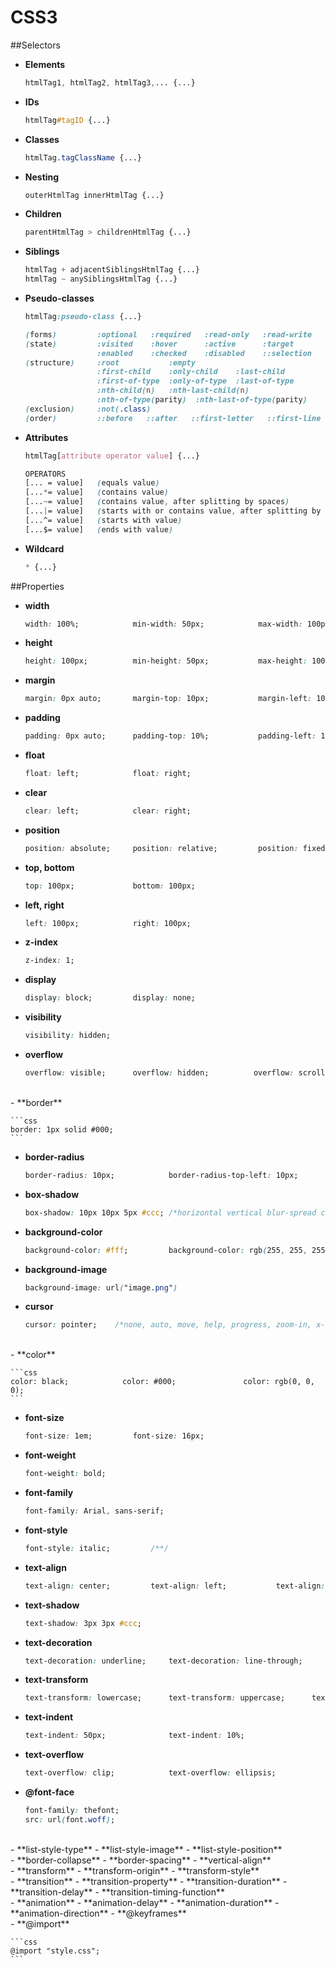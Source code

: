 # CSS3

##Selectors
- **Elements**  

    ```css
    htmlTag1, htmlTag2, htmlTag3,... {...}
    ```
    
- **IDs**  

  ```css
  htmlTag#tagID {...}
  ```
  
- **Classes**  

  ```css
  htmlTag.tagClassName {...}
  ```
  
- **Nesting**  

  ```css
  outerHtmlTag innerHtmlTag {...}
  ```
  
- **Children**  

  ```css
  parentHtmlTag > childrenHtmlTag {...}
  ```
  
- **Siblings**  

  ```css
  htmlTag + adjacentSiblingsHtmlTag {...}
  htmlTag ~ anySiblingsHtmlTag {...}
  ```

- **Pseudo-classes**  

    ```css
    htmlTag:pseudo-class {...}
    ```  
    ```css
    (forms)         :optional   :required   :read-only   :read-write    :out-of-range
    (state)         :visited    :hover      :active      :target        :focus
                    :enabled    :checked    :disabled    ::selection
    (structure)     :root           :empty  
                    :first-child    :only-child    :last-child  
                    :first-of-type  :only-of-type  :last-of-type 
                    :nth-child(n)   :nth-last-child(n)  
                    :nth-of-type(parity)  :nth-last-of-type(parity) 
    (exclusion)     :not(.class)
    (order)         ::before   ::after   ::first-letter   ::first-line
    ```
- **Attributes**

    ```css
    htmlTag[attribute operator value] {...}
    ```  
    ```css
    OPERATORS
    [... = value]   (equals value)
    [...*= value]   (contains value)
    [...~= value]   (contains value, after splitting by spaces)
    [...|= value]   (starts with or contains value, after splitting by hyphens)
    [...^= value]   (starts with value)
    [...$= value]   (ends with value)
    ```

- **Wildcard**
    ```css
    * {...}
    ```
    
##Properties
- **width**  

    ```css
    width: 100%;            min-width: 50px;            max-width: 100px;
    ```
- **height**  

    ```css
    height: 100px;          min-height: 50px;           max-height: 100px;
    ```

- **margin**  

    ```css
    margin: 0px auto;       margin-top: 10px;           margin-left: 10%;
    ```

- **padding**  

    ```css
    padding: 0px auto;      padding-top: 10%;           padding-left: 10px;
    ```

- **float**  

    ```css
    float: left;            float: right;
    ```

- **clear**  

    ```css
    clear: left;            clear: right;
    ```

- **position**  

    ```css
    position: absolute;     position: relative;         position: fixed;
    ```

- **top, bottom**  

    ```css
    top: 100px;             bottom: 100px;
    ```

- **left, right**   

    ```css
    left: 100px;            right: 100px;
    ```

- **z-index**  

    ```css
    z-index: 1;
    ```

- **display**   

    ```css
    display: block;         display: none;
    ```

- **visibility**  

    ```css
    visibility: hidden;
    ```

- **overflow**  

    ```css
    overflow: visible;      overflow: hidden;          overflow: scroll;
    ```
<br>
- **border**  

    ```css
    border: 1px solid #000;
    ```
    

- **border-radius**  

    ```css
    border-radius: 10px;            border-radius-top-left: 10px;
    ```
    

- **box-shadow**  

    ```css
    box-shadow: 10px 10px 5px #ccc; /*horizontal vertical blur-spread color*/
    ```
    

- **background-color**  

    ```css
    background-color: #fff;         background-color: rgb(255, 255, 255);
    ```
    

- **background-image**    

    ```css
    background-image: url("image.png")
    ```
    

- **cursor**    

    ```css
    cursor: pointer;    /*none, auto, move, help, progress, zoom-in, x-resize, url(),...*/
    ```
    
<br>
- **color**  

    ```css
    color: black;            color: #000;               color: rgb(0, 0, 0); 
    ```
    
- **font-size**  

    ```css
    font-size: 1em;         font-size: 16px;
    ```
    
- **font-weight**  

    ```css
    font-weight: bold;
    ```
    

- **font-family**  

    ```css
    font-family: Arial, sans-serif;
    ```
    
- **font-style**  

    ```css
    font-style: italic;         /**/
    ```
    

- **text-align**  

    ```css
    text-align: center;         text-align: left;           text-align: right;
    ```
    

- **text-shadow**  

    ```css
    text-shadow: 3px 3px #ccc;
    ```
    

- **text-decoration**  

    ```css
    text-decoration: underline;     text-decoration: line-through;      text-decoration: none;
    ```
    

- **text-transform**  

    ```css
    text-transform: lowercase;      text-transform: uppercase;      text-transform: capitalize;
    ```
    

- **text-indent**  

    ```css
    text-indent: 50px;              text-indent: 10%;
    ```
    

- **text-overflow**  

    ```css
    text-overflow: clip;            text-overflow: ellipsis;
    ```
    

- **@font-face**   

    ```css
    font-family: thefont;
    src: url(font.woff);
    ```
    
<br>
- **list-style-type**
- **list-style-image**
- **list-style-position**  
<br>
- **border-collapse**
- **border-spacing**
- **vertical-align**  
<br>
- **transform**
- **transform-origin**
- **transform-style**  
<br>
- **transition**
- **transition-property**
- **transition-duration**
- **transition-delay**
- **transition-timing-function**  
<br>
- **animation**
- **animation-delay**
- **animation-duration**
- **animation-direction**
- **@keyframes**  
<br>
- **@import**  

    ```css
    @import "style.css";
    ```
